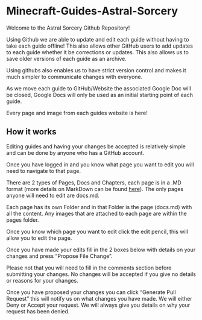 # Minecraft-Guides-Astral-Sorcery
Welcome to the Astral Sorcery Github Repository! 

Using Github we are able to update and edit each guide without having to take each guide offline! This also allows other GitHub users to add updates to each guide whether it be corrections or updates. This also allows us to save older versions of each guide as an archive.

Using githubs also enables us to have strict version control and makes it much simpler to communicate changes with everyone.

As we move each guide to GitHub/Website the associated Google Doc will be closed, Google Docs will only be used as an initial starting point of each guide.

Every page and image from each guides website is here!

## How it works
Editing guides and having your changes be accepted is relatively simple and can be done by anyone who has a GitHub account.

Once you have logged in and you know what page you want to edit you will need to navigate to that page.

There are 2 types of Pages, Docs and Chapters, each page is in a .MD format (more details on MarkDown can be found [here](https://github.com/adam-p/markdown-here/wiki/Markdown-Cheatsheet)). The only pages anyone will need to edit are docs.md.

Each page has its own Folder and in that Folder is the page (docs.md) with all the content. Any images that are attached to each page are within the pages folder.

Once you know which page you want to edit click the edit pencil, this will allow you to edit the page.

Once you have made your edits fill in the 2 boxes below with details on your changes and press “Propose File Change”.

Please not that you will need to fill in the comments section before submitting your changes. No changes will be accepted if you give no details or reasons for your changes.

Once you have proposed your changes you can click “Generate Pull Request” this will notify us on what changes you have made. We will either Deny or Accept your request. We will always give you details on why your request has been denied.

